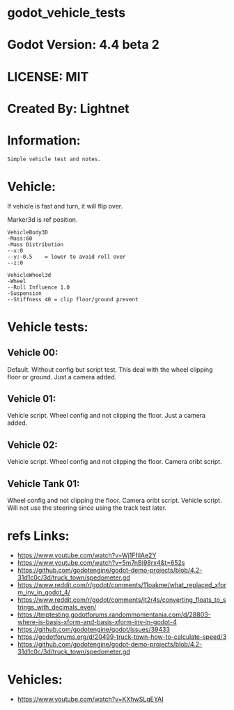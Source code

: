 # godot_vehicle_tests

# Godot Version: 4.4 beta 2

# LICENSE: MIT

# Created By: Lightnet

# Information:
	Simple vehicle test and notes.
	
# Vehicle:
If vehicle is fast and turn, it will flip over.

Marker3d is ref position.

```
VehicleBody3D
-Mass:60
-Mass Distribution
--x:0
--y:-0.5	= lower to avoid roll over
--z:0

VehicleWheel3d
-Wheel
--Roll Influence 1.0
-Suspension
--Stiffness 40 = clip floor/ground prevent
```

# Vehicle tests:

## Vehicle 00:
  Default. Without config but script test. This deal with the wheel clipping floor or ground. Just a camera added.

## Vehicle 01:
  Vehicle script. Wheel config and not clipping the floor. Just a camera added.

## Vehicle 02:
  Vehicle script. Wheel config and not clipping the floor. Camera oribt script.

## Vehicle Tank 01:
  Wheel config and not clipping the floor. Camera oribt script. Vehicle script. Will not use the steering since using the track test later.

# refs Links:
 * https://www.youtube.com/watch?v=Wj1FfilAe2Y
 * https://www.youtube.com/watch?v=5m7nBj98rx4&t=652s
 * https://github.com/godotengine/godot-demo-projects/blob/4.2-31d1c0c/3d/truck_town/spedometer.gd
 * https://www.reddit.com/r/godot/comments/11oakme/what_replaced_xform_inv_in_godot_4/
 * https://www.reddit.com/r/godot/comments/jt2r4s/converting_floats_to_strings_with_decimals_even/
 * https://tmptesting.godotforums.randommomentania.com/d/28803-where-is-basis-xform-and-basis-xform-inv-in-godot-4
 * https://github.com/godotengine/godot/issues/39433
 * https://godotforums.org/d/20499-truck-town-how-to-calculate-speed/3
 * https://github.com/godotengine/godot-demo-projects/blob/4.2-31d1c0c/3d/truck_town/spedometer.gd

# Vehicles:
 * https://www.youtube.com/watch?v=KXhwSLqEYAI
